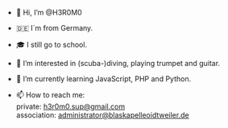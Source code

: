 - 👋 Hi, I’m @H3R0M0
- :de: I´m from Germany.
- 🎓 I still go to school.
- 👀 I’m interested in (scuba-)diving, playing trumpet and guitar.
- 🌱 I’m currently learning JavaScript, PHP and Python.

- 📫 How to reach me:  
                      private:  <h3r0m0.sup@gmail.com>  
                      association: <administrator@blaskapelleoidtweiler.de>

